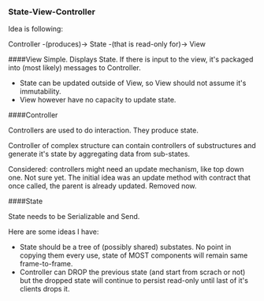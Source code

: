 ### State-View-Controller

Idea is following:

Controller -(produces)-> State -(that is read-only for)-> View

####View
Simple. Displays State. If there is input to the view, it's packaged
into (most likely) messages to Controller.

- State can be updated outside of View, so View should not assume it's immutability.
- View however have no capacity to update state. 

####Controller

Controllers are used to do interaction. They produce state.

Controller of complex structure can contain controllers of substructures
and generate it's state by aggregating data from sub-states.

Considered:
controllers might need an update mechanism, like top down one. Not sure yet. The initial idea was an update method with contract that once called, the parent is already updated. Removed now.

####State

State needs to be Serializable and Send.

Here are some ideas I have:
- State should be a tree of (possibly shared) substates. No point in copying them every use, state of MOST components will remain same frame-to-frame. 
- Controller can DROP the previous state (and start from scrach or not) but 
the dropped state will continue to persist read-only until last of it's clients drops it.




